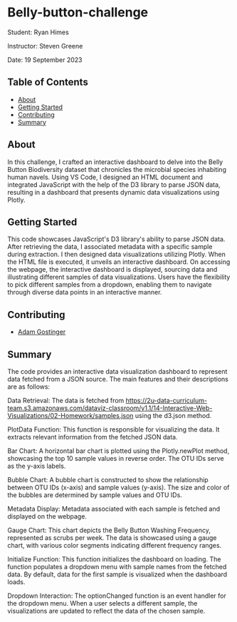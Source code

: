# Belly-button-challenge
Student:  Ryan Himes

Instructor:  Steven Greene

Date: 19 September 2023



## Table of Contents
- [About](#about)
- [Getting Started](#getting_started)
- [Contributing](#contributing)
- [Summary](#summary)

## About
In this challenge, I crafted an interactive dashboard to delve into the Belly Button Biodiversity dataset that chronicles the microbial species inhabiting human navels. Using VS Code, I designed an HTML document and integrated JavaScript with the help of the D3 library to parse JSON data, resulting in a dashboard that presents dynamic data visualizations using Plotly.

## Getting Started
This code showcases JavaScript's D3 library's ability to parse JSON data. After retrieving the data, I associated metadata with a specific sample during extraction. I then designed data visualizations utilizing Plotly. When the HTML file is executed, it unveils an interactive dashboard. On accessing the webpage, the interactive dashboard is displayed, sourcing data and illustrating different samples of data visualizations. Users have the flexibility to pick different samples from a dropdown, enabling them to navigate through diverse data points in an interactive manner.
## Contributing
- <a href="https://www.github.com/agostinger/" target="_blank">Adam Gostinger</a>



## Summary
The code provides an interactive data visualization dashboard to represent data fetched from a JSON source. The main features and their descriptions are as follows:

Data Retrieval:
The data is fetched from https://2u-data-curriculum-team.s3.amazonaws.com/dataviz-classroom/v1.1/14-Interactive-Web-Visualizations/02-Homework/samples.json using the d3.json method.

PlotData Function:
This function is responsible for visualizing the data. It extracts relevant information from the fetched JSON data.

Bar Chart: A horizontal bar chart is plotted using the Plotly.newPlot method, showcasing the top 10 sample values in reverse order. The OTU IDs serve as the y-axis labels.

Bubble Chart: A bubble chart is constructed to show the relationship between OTU IDs (x-axis) and sample values (y-axis). The size and color of the bubbles are determined by sample values and OTU IDs.

Metadata Display: Metadata associated with each sample is fetched and displayed on the webpage.

Gauge Chart: This chart depicts the Belly Button Washing Frequency, represented as scrubs per week. The data is showcased using a gauge chart, with various color segments indicating different frequency ranges.

Initialize Function:
This function initializes the dashboard on loading.
The function populates a dropdown menu with sample names from the fetched data.
By default, data for the first sample is visualized when the dashboard loads.

Dropdown Interaction:
The optionChanged function is an event handler for the dropdown menu. When a user selects a different sample, the visualizations are updated to reflect the data of the chosen sample.
